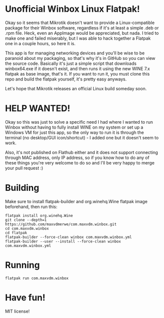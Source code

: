 # Unofficial Winbox Linux Flatpak!
Okay so it seems that Mikrotik doesn't want to provide a Linux-compatible package for their Winbox software, regardless if it's at least a simple .deb or .rpm file. Heck, even an AppImage would be appreciated, but nada. I tried to make one and failed miserably, but I was able to hack together a Flatpak one in a couple hours, so here it is.

This app is for managing networking devices and you'll be wise to be paranoid about my packaging, so that's why it's in GitHub so you can view the source code. Basically it's just a simple script that downloads winbox64.exe if it doesn't exist, and then runs it using the new WINE 7.x flatpak as base image, that's it. If you want to run it, you must clone this repo and build the flatpak yourself, it's pretty easy anyways.

Let's hope that Mikrotik releases an official Linux build someday soon.

# HELP WANTED!
Okay so this was just to solve a specific need I had where I wanted to run Winbox without having to fully install WINE on my system or set up a Windows VM for just this app, so the only way to run it is through the terminal (no desktop/GUI icon/shortcut) - I added one but it doesn't seem to work.

Also, it's not published on Flathub either and it does not support connecting through MAC address, only IP address, so if you know how to do any of these things you're very welcome to do so and I'll be very happy to merge your pull request :)

# Building
Make sure to install flatpak-builder and org.winehq.Wine flatpak image beforehand, then run this:
```
flatpak install org.winehq.Wine
git clone --depth=1 https://github.com/maxvdmerwe/com.maxvdm.winbox.git
cd com.maxvdm.winbox
cd flatpak
flatpak-builder --force-clean winbox com.maxvdm.winbox.yml
flatpak-builder --user --install --force-clean winbox com.maxvdm.winbox.yml
```

# Running
```
flatpak run com.maxvdm.winbox
```

# Have fun!
MIT license!
